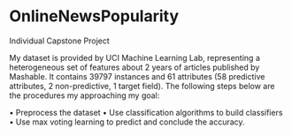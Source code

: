 # OnlineNewsPopularity
Individual Capstone Project


My dataset is provided by UCI Machine Learning Lab, representing a heterogeneous set of features about 2 years of articles published by Mashable. It contains 39797 instances and 61 attributes (58 predictive attributes, 2 non-predictive, 1 target field).  The following steps below are the procedures my approaching my goal:

•	Preprocess the dataset 
•	Use classification algorithms to build classifiers
•	Use max voting learning to predict and conclude the accuracy.
